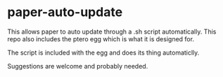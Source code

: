 # paper-auto-update
This allows paper to auto update through a .sh script automatically. 
This repo also includes the ptero egg which is what it is designed for. 

The script is included with the egg and does its thing automaticlly. 

Suggestions are welcome and probably needed.
